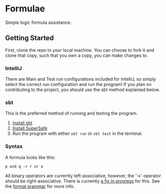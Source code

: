 # Formulae
Simple logic formula assistance.

## Getting Started
First, clone the repo to your local machine. You can choose to fork it and clone that copy, such that you own a copy, you can make changes to. 

### IntelliJ
There are Main and Test run configurations included for IntelliJ, so simply select the correct run configuration and run the program!
If you plan on contributing to the project, you should use the sbt method explained below.

### sbt
This is the preferred method of running and testing the program.
1. [Install sbt](https://www.scala-sbt.org/1.x/docs/Setup.html)
2. [Install SuperSafe](https://www.scalatest.org/supersafe#installation)
3. Run the program with either `sbt run` or `sbt test` in the terminal.

### Syntax
A formula looks like this:
```
p and q -> r or a
```
All binary operators are currently left-associative, however, the '->' operator should be right-associative. There is currently [a fix in progress](https://github.com/jaschdoc/logic-formulas/issues/1) for this.
See the [formal grammar](src/main/scala/Ast.scala) for more info.
